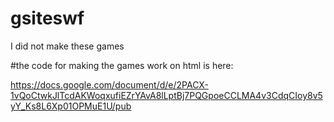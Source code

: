 # gsiteswf
I did not make these games

#the code for making the games work on html is here:

https://docs.google.com/document/d/e/2PACX-1vQoCtwkJlTcdAKWoqxufiEZrYAvA8lLptBj7PQGpoeCCLMA4v3CdqCIoy8v5yY_Ks8L6Xp01OPMuE1U/pub 
